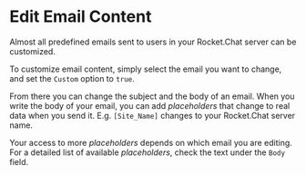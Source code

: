 # Edit Email Content

Almost all predefined emails sent to users in your Rocket.Chat server can be customized.

To customize email content, simply select the email you want to change, and set the `Custom` option to `true`.

From there you can change the subject and the body of an email. When you write the body of your email, you can add _placeholders_ that change to real data when you send it. E.g. `[Site_Name]` changes to your Rocket.Chat server name.

Your access to more _placeholders_ depends on which email you are editing. For a detailed list of available _placeholders_, check the text under the `Body` field.
